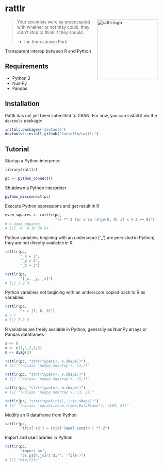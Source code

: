 # rattlr
<img src="https://raw.githubusercontent.com/farrellm/rattlr/master/snakes-99168.png"
 alt="rattlr logo" align="right" width = "200" />

> Your scientists were so preoccupied with whether or not they could,
> they didn’t stop to think if they should.
> - Ian from Jurasic Park

Transparent interop between R and Python

## Requirements

* Python 3
* NumPy
* Pandas

## Installation

Rattlr has not yet been submitted to CRAN. For now, you can install it via the `devtools` package:

```R
install.packages('devtools')
devtools::install_github('farrellm/rattlr')
```

## Tutorial
Startup a Python interpreter
```R
library(rattlr)

pc <- python_connect()
```

Shutdown a Python interpreter
```R
python_disconnect(pc)
```

Execute Python expressions and get result in R
```R
even_squares <- rattlr(pc,
                       "[x ** 2 for x in range(0, 9) if x % 2 == 0]")
# > even_squares
# [1]  0  4 16 36 64
```

Python variables begining with an underscore ('\_') are persisted in Python; they are not directly available in R.
```R
rattlr(pc,
       "_x = 1",
       "_y = 2",
       "_z = 3")

rattlr(pc,
       "[_x, _y, _z]")
# [1] 1 2 3
```
Python variables not begining with an underscore copied back to R as variables.
```R
rattlr(pc,
       "r = [7, 8, 9]")
# > r
# [1] 7 8 9
```

R variables are freely avaiable in Python, generally as NumPy arrays or Pandas dataframes
```R
s <- 8
v <- c(1,1,2,3,5)
m <- diag(3)

rattlr(pc, "str((type(s), s.shape))")
# [1] "(<class 'numpy.ndarray'>, (1,))"

rattlr(pc, "str((type(v), v.shape))")
# [1] "(<class 'numpy.ndarray'>, (5,))"

rattlr(pc, "str((type(m), m.shape))")
# [1] "(<class 'numpy.ndarray'>, (3, 3))"

rattlr(pc, "str((type(iris), iris.shape))")
# [1] "(<class 'pandas.core.frame.DataFrame'>, (150, 5))"
```

Modify an R dataframe from Python
```R
rattlr(pc,
       "iris['s2'] = iris['Sepal.Length'] ** 2")
```

Import and use libraries in Python
```R
rattlr(pc,
       "import os",
       "os.path.join('dir', 'file')")
# [1] "dir/file"
```

